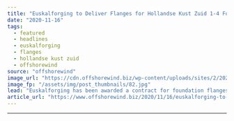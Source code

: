 ```yaml
---
title: "Euskalforging to Deliver Flanges for Hollandse Kust Zuid 1-4 Foundations"
date: "2020-11-16"
tags: 
  - featured
  - headlines
  - euskalforging
  - flanges
  - hollandse kust zuid
  - offshorewind
source: "offshorewind"
image_url: "https://cdn.offshorewind.biz/wp-content/uploads/sites/2/2020/11/16162351/gwynt-y-mor-euskalforging.jpg"
image_fp: "/assets/img/post_thumbnails/82.jpg"
lead: "Euskalforging has been awarded a contract for foundation flanges for offshore wind farms at"
article_url: "https://www.offshorewind.biz/2020/11/16/euskalforging-to-deliver-flanges-for-hollandse-kust-zuid-1-4-foundations/"
---
```


---
